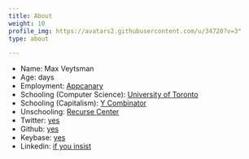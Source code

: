 ```yaml
---
title: About
weight: 10
profile_img: https://avatars2.githubusercontent.com/u/34720?v=3"
type: about

---
```

- Name: Max Veytsman
- Age: <span id="age"></span> days
- Employment: [Appcanary](https://appcanary.com)
- Schooling (Computer Science): [University of Toronto](https://www.utoronto.ca/)
- Schooling (Capitalism): [Y Combinator](https://www.ycombinator.com/)
- Unschooling: [Recurse Center](https://recurse.com)
- Twitter: [yes](https://twitter.com/mveytsman)
- Github: [yes](https://github.com/mveytsman)
- Keybase: [yes](https://keybase.io/mveytsman)
- Linkedin: [if you insist](https://www.linkedin.com/in/max-veytsman-239a2432/)
